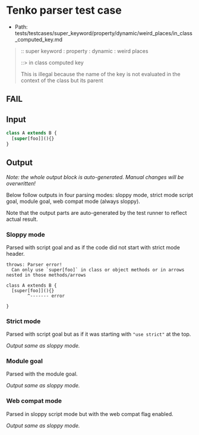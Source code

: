 # Tenko parser test case

- Path: tests/testcases/super_keyword/property/dynamic/weird_places/in_class_computed_key.md

> :: super keyword : property : dynamic : weird places
>
> ::> in class computed key
>
> This is illegal because the name of the key is not evaluated in the context of the class but its parent

## FAIL

## Input

`````js
class A extends B {
  [super[foo]](){}
}
`````

## Output

_Note: the whole output block is auto-generated. Manual changes will be overwritten!_

Below follow outputs in four parsing modes: sloppy mode, strict mode script goal, module goal, web compat mode (always sloppy).

Note that the output parts are auto-generated by the test runner to reflect actual result.

### Sloppy mode

Parsed with script goal and as if the code did not start with strict mode header.

`````
throws: Parser error!
  Can only use `super[foo]` in class or object methods or in arrows nested in those methods/arrows

class A extends B {
  [super[foo]](){}
        ^------- error

}
`````

### Strict mode

Parsed with script goal but as if it was starting with `"use strict"` at the top.

_Output same as sloppy mode._

### Module goal

Parsed with the module goal.

_Output same as sloppy mode._

### Web compat mode

Parsed in sloppy script mode but with the web compat flag enabled.

_Output same as sloppy mode._
